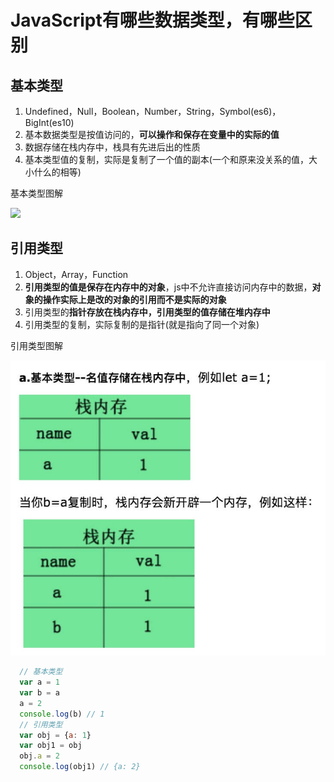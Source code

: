 # JavaScript有哪些数据类型，有哪些区别

## 基本类型

1. Undefined，Null，Boolean，Number，String，Symbol(es6)，BigInt(es10)  
2. 基本数据类型是按值访问的，**可以操作和保存在变量中的实际的值**
3. 数据存储在栈内存中，栈具有先进后出的性质  
4. 基本类型值的复制，实际是复制了一个值的副本(一个和原来没关系的值，大小什么的相等)  

基本类型图解

<img src="/Users/xujinkai/Desktop/xcc/blog/JavaScript/image/01.jpg" width='300' />

## 引用类型

1. Object，Array，Function  
2. **引用类型的值是保存在内存中的对象**，js中不允许直接访问内存中的数据，**对象的操作实际上是改的对象的引用而不是实际的对象**
3. 引用类型的**指针存放在栈内存中，引用类型的值存储在堆内存中**
4. 引用类型的复制，实际复制的是指针(就是指向了同一个对象)

引用类型图解

<img src="../../JavaScript/image/01.jpg" />

```javascript
  // 基本类型
  var a = 1
  var b = a
  a = 2
  console.log(b) // 1
  // 引用类型
  var obj = {a: 1}
  var obj1 = obj
  obj.a = 2
  console.log(obj1) // {a: 2}
```

